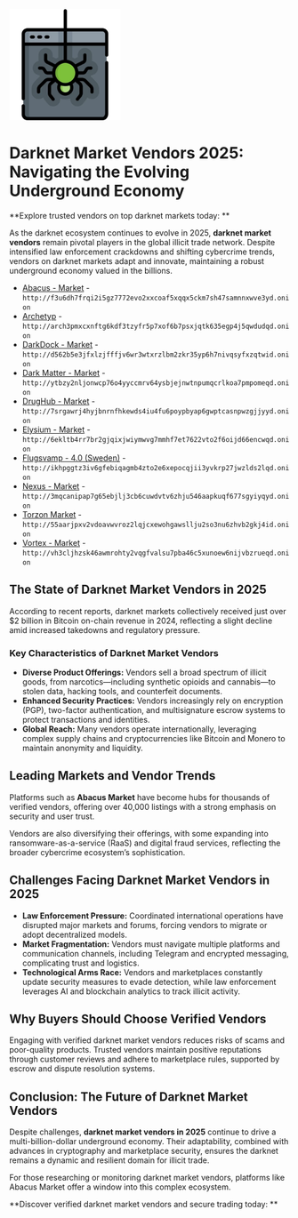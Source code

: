 <img src="/base/footer.webp" width="200">


# Darknet Market Vendors 2025: Navigating the Evolving Underground Economy

**Explore trusted vendors on top darknet markets today: **

As the darknet ecosystem continues to evolve in 2025, **darknet market vendors** remain pivotal players in the global illicit trade network. Despite intensified law enforcement crackdowns and shifting cybercrime trends, vendors on darknet markets adapt and innovate, maintaining a robust underground economy valued in the billions.

*   [Abacus - Market](http://f3u6dh7frqi2i5gz7772evo2xxcoaf5xqqx5ckm7sh47samnnxwve3yd.onion) - `http://f3u6dh7frqi2i5gz7772evo2xxcoaf5xqqx5ckm7sh47samnnxwve3yd.onion`
*   [Archetyp](@archetyp) - `http://arch3pmxcxnftg6kdf3tzyfr5p7xof6b7psxjqtk635egp4j5qwdudqd.onion`
*   [DarkDock - Market](http://d562b5e3jfxlzjfffjv6wr3wtxrzlbm2zkr35yp6h7nivqsyfxzqtwid.onion) - `http://d562b5e3jfxlzjfffjv6wr3wtxrzlbm2zkr35yp6h7nivqsyfxzqtwid.onion`
*   [Dark Matter - Market](http://ytbzy2nljonwcp76o4yyccmrv64ysbjejnwtnpumqcrlkoa7pmpomeqd.onion) - `http://ytbzy2nljonwcp76o4yyccmrv64ysbjejnwtnpumqcrlkoa7pmpomeqd.onion`
*   [DrugHub - Market](http://7srgawrj4hyjbnrnfhkewds4iu4fu6poypbyap6gwptcasnpwzgjjyyd.onion) - `http://7srgawrj4hyjbnrnfhkewds4iu4fu6poypbyap6gwptcasnpwzgjjyyd.onion`
*   [Elysium - Market](http://6ekltb4rr7br2gjqixjwiymwvg7mmhf7et7622vto2f6oijd66encwqd.onion) - `http://6ekltb4rr7br2gjqixjwiymwvg7mmhf7et7622vto2f6oijd66encwqd.onion`
*   [Flugsvamp - 4.0 (Sweden)](http://ikhpggtz3iv6gfebiqagmb4zto2e6xepocqjii3yvkrp27jwzlds2lqd.onion) - `http://ikhpggtz3iv6gfebiqagmb4zto2e6xepocqjii3yvkrp27jwzlds2lqd.onion`
*   [Nexus - Market](http://3mqcanipap7g65ebjlj3cb6cuwdvtv6zhju546aapkuqf677sgyiyqyd.onion) - `http://3mqcanipap7g65ebjlj3cb6cuwdvtv6zhju546aapkuqf677sgyiyqyd.onion`
*   [Torzon Market](http://55aarjpxv2vdoavwvroz2lqjcxewohgawsllju2so3nu6zhvb2gkj4id.onion) - `http://55aarjpxv2vdoavwvroz2lqjcxewohgawsllju2so3nu6zhvb2gkj4id.onion`
*   [Vortex - Market](http://vh3cljhzsk46awmrohty2vqgfvalsu7pba46c5xunoew6nijvbzrueqd.onion) - `http://vh3cljhzsk46awmrohty2vqgfvalsu7pba46c5xunoew6nijvbzrueqd.onion`


## The State of Darknet Market Vendors in 2025

According to recent reports, darknet markets collectively received just over \$2 billion in Bitcoin on-chain revenue in 2024, reflecting a slight decline amid increased takedowns and regulatory pressure.

### Key Characteristics of Darknet Market Vendors

- **Diverse Product Offerings:** Vendors sell a broad spectrum of illicit goods, from narcotics—including synthetic opioids and cannabis—to stolen data, hacking tools, and counterfeit documents.
- **Enhanced Security Practices:** Vendors increasingly rely on encryption (PGP), two-factor authentication, and multisignature escrow systems to protect transactions and identities.
- **Global Reach:** Many vendors operate internationally, leveraging complex supply chains and cryptocurrencies like Bitcoin and Monero to maintain anonymity and liquidity.


## Leading Markets and Vendor Trends

Platforms such as **Abacus Market** have become hubs for thousands of verified vendors, offering over 40,000 listings with a strong emphasis on security and user trust.

Vendors are also diversifying their offerings, with some expanding into ransomware-as-a-service (RaaS) and digital fraud services, reflecting the broader cybercrime ecosystem’s sophistication.

## Challenges Facing Darknet Market Vendors in 2025

- **Law Enforcement Pressure:** Coordinated international operations have disrupted major markets and forums, forcing vendors to migrate or adopt decentralized models.
- **Market Fragmentation:** Vendors must navigate multiple platforms and communication channels, including Telegram and encrypted messaging, complicating trust and logistics.
- **Technological Arms Race:** Vendors and marketplaces constantly update security measures to evade detection, while law enforcement leverages AI and blockchain analytics to track illicit activity.


## Why Buyers Should Choose Verified Vendors

Engaging with verified darknet market vendors reduces risks of scams and poor-quality products. Trusted vendors maintain positive reputations through customer reviews and adhere to marketplace rules, supported by escrow and dispute resolution systems.

## Conclusion: The Future of Darknet Market Vendors

Despite challenges, **darknet market vendors in 2025** continue to drive a multi-billion-dollar underground economy. Their adaptability, combined with advances in cryptography and marketplace security, ensures the darknet remains a dynamic and resilient domain for illicit trade.

For those researching or monitoring darknet market vendors, platforms like Abacus Market offer a window into this complex ecosystem.

**Discover verified darknet market vendors and secure trading today: **